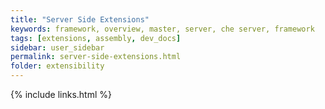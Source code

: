 ```yaml
---
title: "Server Side Extensions"
keywords: framework, overview, master, server, che server, framework
tags: [extensions, assembly, dev_docs]
sidebar: user_sidebar
permalink: server-side-extensions.html
folder: extensibility
---
```


{% include links.html %}
